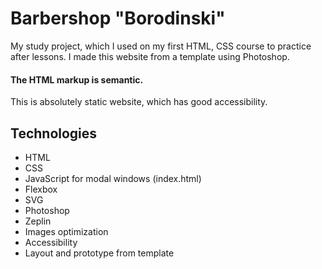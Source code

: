 # Barbershop "Borodinski"

My study project, which I used on my first HTML, CSS course to practice after lessons. I made this website from a template using Photoshop.
#### The HTML markup is semantic.
This is absolutely static website, which has good accessibility.
## Technologies
- HTML
- CSS
- JavaScript for modal windows (index.html)
- Flexbox
- SVG
- Photoshop
- Zeplin
- Images optimization
- Accessibility
- Layout and prototype from template
